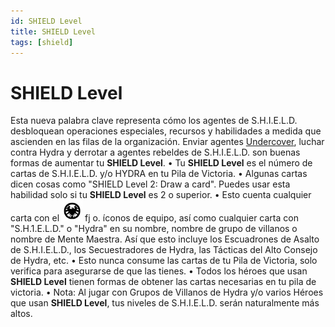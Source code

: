 ```yaml
---
id: SHIELD Level
title: SHIELD Level
tags: [shield]
---
```


# SHIELD Level


Esta nueva palabra clave representa cómo los agentes de S.H.I.E.L.D. desbloquean operaciones especiales, recursos y habilidades a medida que ascienden en las filas de la organización. Enviar agentes [Undercover](../U/Undercover.md), luchar contra Hydra y derrotar a agentes rebeldes de S.H.I.E.L.D. son buenas formas de aumentar tu **SHIELD Level**.
• Tu **SHIELD Level** es el número de cartas de S.H.I.E.L.D. y/o HYDRA en tu Pila de Victoria.
• Algunas cartas dicen cosas como "SHIELD Level 2: Draw a card". Puedes usar esta habilidad solo si tu **SHIELD Level** es 2 o superior.
• Esto cuenta cualquier carta con el ![](../_imagenes/IconShield.jpg) fj o. íconos de equipo, así como cualquier carta con "S.H.1.E.L.D." o "Hydra" en su nombre, nombre de grupo de villanos o nombre de Mente Maestra. Así que esto incluye los Escuadrones de Asalto de S.H.I.E.L.D., los Secuestradores de Hydra, las Tácticas del Alto Consejo de Hydra, etc.
• Esto nunca consume las cartas de tu Pila de Victoria, solo verifica para asegurarse de que las tienes.
• Todos los héroes que usan **SHIELD Level** tienen formas de obtener las cartas necesarias en tu pila de victoria.
• Nota: Al jugar con Grupos de Villanos de Hydra y/o varios Héroes que usan **SHIELD Level**, tus niveles de S.H.I.E.L.D. serán naturalmente más altos.
